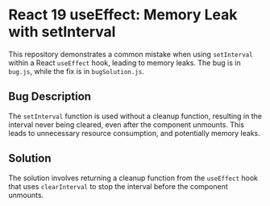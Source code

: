 # React 19 useEffect: Memory Leak with setInterval

This repository demonstrates a common mistake when using `setInterval` within a React `useEffect` hook, leading to memory leaks.  The bug is in `bug.js`, while the fix is in `bugSolution.js`.

## Bug Description

The `setInterval` function is used without a cleanup function, resulting in the interval never being cleared, even after the component unmounts. This leads to unnecessary resource consumption, and potentially memory leaks.

## Solution

The solution involves returning a cleanup function from the `useEffect` hook that uses `clearInterval` to stop the interval before the component unmounts.